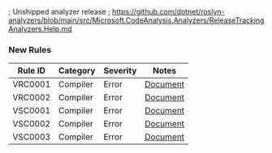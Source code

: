 ﻿; Unshipped analyzer release
; https://github.com/dotnet/roslyn-analyzers/blob/main/src/Microsoft.CodeAnalysis.Analyzers/ReleaseTrackingAnalyzers.Help.md

### New Rules

Rule ID | Category | Severity | Notes
--------|----------|----------|-------
VRC0001 | Compiler | Error | [Document](../../docs/analyzers/udon/VRC0001.md)
VRC0002 | Compiler | Error | [Document](../../docs/analyzers/udon/VRC0002.md)
VSC0001 | Compiler | Error | [Document](../../docs/analyzers/udonsharp/VSC0001.md)
VSC0002 | Compiler | Error | [Document](../../docs/analyzers/udonsharp/VSC0002.md)
VSC0003 | Compiler | Error | [Document](../../docs/analyzers/udonsharp/VSC0003.md)
